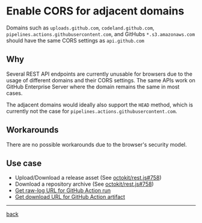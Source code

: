 # Enable CORS for adjacent domains

Domains such as `uploads.github.com`, `codeland.github.com`, `pipelines.actions.githubusercontent.com`, and GitHubs `*.s3.amazonaws.com` should have the same CORS settings as `api.github.com`

## Why

Several REST API endpoints are currently unusable for browsers due to the usage of different domains and their CORS settings. The same APIs work on GitHub Enterprise Server where the domain remains the same in most cases.

The adjacent domains would ideally also support the `HEAD` method, which is currently not the case for `pipelines.actions.githubusercontent.com`. 

## Workarounds

There are no possible workarounds due to the browser's security model.

## Use case

- Upload/Download a release asset (See [octokit/rest.js#758](https://github.com/octokit/rest.js/issues/758))
- Download a repository archive (See [octokit/rest.js#758](https://github.com/octokit/rest.js/issues/758))
- [Get raw-log URL for GitHub Action run](https://github.com/octokit/rest.js/discussions/1805)
- [Get download URL for GitHub Action artifact](https://github.com/octokit/request.js/issues/240)

---

[back](../..)
